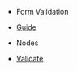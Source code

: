 - Form Validation

- [Guide](modules/validation/)
  <br/>

- Nodes

- [Validate](modules/validation/validate.md)
  <br/>  